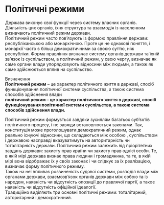 # Політичні режими

Держава виконує свої функції через систему власних органів. Діяльність цих органів, їхня
структура та взаємодія із населенням визначають політичний режим держави.        
Політичний режим часто пов’язують із формою правління держави: республіканською або
монархічною. Проте це не однакові поняття, і монархії часто є більш демократичними за
своєю суттю, ніж республіки. Форма правління визначає систему органів держави та їхній
зв’язок із суспільством, а політичний режим, у свою чергу, визначає як саме органи влади
упорядковують відносини між людьми, а також як саме здійснюється вплив на
суспільство.        

<div class="eoz-wrap">
<span class="eoz">Визначення</span>
<div class="eoz-text">
<b>Політичний режим</b> – це характер політичного життя в державі, спосіб
функціонування політичної системи суспільства, а також система способів
здійснення влади
</div>
</div>
<b>політичний режим – це характер політичного життя в державі, спосіб
функціонування політичної системи суспільства, а також система способів
здійснення влади.</b>   

Політичний режим формується завдяки зусиллям багатьох суб’єктів політичного процесу,
і не завжди встановлюється законами. Так, конституція може проголошувати
демократичний режим, однак реально існуючі відносини, що складаються між особою ,
суспільством і державою насправді вказуватимуть на авторитарність чи тоталітарність
держави. Політичний режим залежить від пріорітетних завдань держави: захисту прав
країни чи захисту прав однієї особи. Те, в якій мірі держава визнає права людини і
громадянина, та те, в якій мірі вона відображає їх у своїх законах і чи слідкує за їх
реалізацією, визначає форму політичного режиму.     
Також на неї впливає розвиненість судової системи, розподіл влади між органами
держави, взаємозв’язок органів держави між собою та із народом, наявність чи відсутність
опозиції до правлячої партії, а такоє наявність чи відсутність офіційної ідеалогії.        
Традиційно виділяють три основні політичні режими: тоталітарний, авторитарний і
демократичний.      

